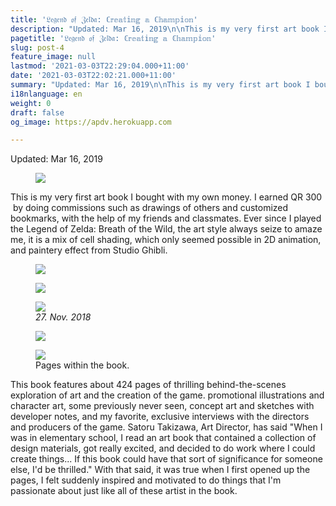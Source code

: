```yaml
---
title: '𝔏𝔢𝔤𝔢𝔫𝔡 𝔬𝔣 ℨ𝔢𝔩𝔡𝔞: ℂ𝕣𝕖𝕒𝕥𝕚𝕟𝕘 𝕒 ℂ𝕙𝕒𝕞𝕡𝕚𝕠𝕟'
description: "Updated: Mar 16, 2019\n\nThis is my very first art book I bought with my own money. I earned QR 300 \_by\ndoing commissions such as drawings of others and customized bookmarks, with the\nhelp of my friends and classmates. Ever since I played the Legend of Zelda:\nBreath of the Wild, the art style always seize to amaze me, it is a mix of cell\nshading, which only seemed possible in 2D animation, and paintery effect from\nStudio Ghibli.\n\n27. Nov. 2018Pages within the book.This book features about 424 page"
pagetitle: '𝔏𝔢𝔤𝔢𝔫𝔡 𝔬𝔣 ℨ𝔢𝔩𝔡𝔞: ℂ𝕣𝕖𝕒𝕥𝕚𝕟𝕘 𝕒 ℂ𝕙𝕒𝕞𝕡𝕚𝕠𝕟'
slug: post-4
feature_image: null
lastmod: '2021-03-03T22:29:04.000+11:00'
date: '2021-03-03T22:02:21.000+11:00'
summary: "Updated: Mar 16, 2019\n\nThis is my very first art book I bought with my own money. I earned QR 300 \_by\ndoing commissions such as drawings of others and customized bookmarks, with the\nhelp of my friends and classmates. Ever since I played the Legend of Zelda:\nBreath of the Wild, the art style always seize to amaze me, it is a mix of cell\nshading, which only seemed possible in 2D animation, and paintery effect from\nStudio Ghibli.\n\n27. Nov. 2018Pages within the book.This book features about 424 page"
i18nlanguage: en
weight: 0
draft: false
og_image: https://apdv.herokuapp.com

---
```

<p>Updated: Mar 16, 2019</p><figure class="kg-card kg-image-card"><img src="https://static.wixstatic.com/media/7a763a_f61181b9bbf34b2483ed0ef5490bab79~mv2.gif" class="kg-image"></figure><p>This is my very first art book I bought with my own money. I earned QR 300  by doing commissions such as drawings of others and customized bookmarks, with the help of my friends and classmates. Ever since I played the Legend of Zelda: Breath of the Wild, the art style always seize to amaze me, it is a mix of cell shading, which only seemed possible in 2D animation, and paintery effect from Studio Ghibli.</p><figure class="kg-card kg-image-card"><img src="https://res-2.cloudinary.com/hizgjp0fn/image/upload/q_auto/v1/ghost-blog-images/image_2021-03-03_222649.png" class="kg-image"></figure><figure class="kg-card kg-image-card"><img src="https://res-2.cloudinary.com/hizgjp0fn/image/upload/q_auto/v1/ghost-blog-images/image.png" class="kg-image"></figure><figure class="kg-card kg-image-card kg-card-hascaption"><img src="https://static.wixstatic.com/media/7a763a_33fc96a958274df696f6913e27440d9e~mv2_d_1836_1836_s_2.jpg/v1/fill/w_925,h_925,al_c,q_90,usm_0.66_1.00_0.01/7a763a_33fc96a958274df696f6913e27440d9e~mv2_d_1836_1836_s_2.webp" class="kg-image"><figcaption><em><em>27. Nov. 2018</em></em></figcaption></figure><figure class="kg-card kg-image-card"><img src="https://res-1.cloudinary.com/hizgjp0fn/image/upload/q_auto/v1/ghost-blog-images/image_2021-03-03_222732.png" class="kg-image"></figure><figure class="kg-card kg-image-card kg-card-hascaption"><img src="https://res-4.cloudinary.com/hizgjp0fn/image/upload/q_auto/v1/ghost-blog-images/image_2021-03-03_222848.png" class="kg-image"><figcaption>Pages within the book.</figcaption></figure><p>This book features about 424 pages of thrilling behind-the-scenes exploration of art and the creation of the game. promotional illustrations and character art, some previously never seen, concept art and sketches with developer notes, and my favorite, exclusive interviews with the directors and producers of the game. Satoru Takizawa, Art Director, has said "When I was in elementary school, I read an art book that contained a collection of design materials, got really excited, and decided to do work where I could create things... If this book could have that sort of significance for someone else, I'd be thrilled." With that said, it was true when I first opened up the pages, I felt suddenly inspired and motivated to do things that I'm passionate about just like all of these artist in the book.</p>
